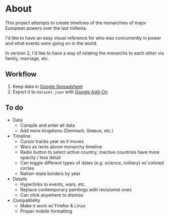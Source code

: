 # About

This project attempts to create timelines of the monarchies of major European powers over the last millenia.

I'd like to have an easy visual reference for who was concurrently in power and what events were going on in the world.

In version 2, I'd like to have a way of relating the monarchs to each other via family, marriage, etc.

## Workflow

1. Keep data in [Google Spreadsheet](https://docs.google.com/spreadsheets/d/1gn-62AWtt5o4PnbMgzs6VUlbykweki1MGnm5nee7zTM/edit?usp=sharing)
2. Export it to `dataset.json` with [Google Add-On](https://chrome.google.com/webstore/detail/export-sheet-data/bfdcopkbamihhchdnjghdknibmcnfplk?hl=en)

## To do

- Data
  - Compile and enter all data
  - Add more kingdoms (Denmark, Greece, etc.)
- Timeline
  - Cursor tracks year as it moves
  - Wars as rects above monarchy timeline
  - Radio button to select active country; inactive countries have more opacity / less detail
  - Can toggle different types of dates (e.g. science, military) w/ colored circles
  - Nation-state borders by year
- Details
  - Hyperlinks to events, wars, etc.
  - Replace contemporary paintings with revisionist ones
  - Can click anywhere to dismiss
- Compatibility
  - Make it work w/ Firefox & Linux
  - Proper mobile formatting

